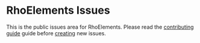RhoElements Issues
=================

This is the public issues area for RhoElements.  Please read the [contributing guide](CONTRIBUTING.md) guide before [creating](/rhomobile/rhoelements-issues/issues/new) new issues.
